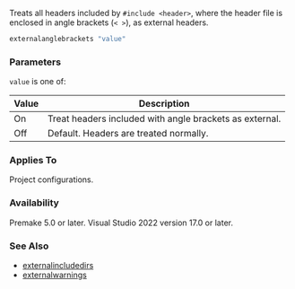 Treats all headers included by `#include <header>`, where the header file is enclosed in angle brackets (`< >`), as external headers.

```lua
externalanglebrackets "value"
```

### Parameters ###

`value` is one of:

| Value   | Description                                       |
|---------|---------------------------------------------------|
| On      | Treat headers included with angle brackets as external. |
| Off     | Default. Headers are treated normally. |

### Applies To ###

Project configurations.

### Availability ###

Premake 5.0 or later.
Visual Studio 2022 version 17.0 or later.

### See Also ###

* [externalincludedirs](externalincludedirs.md)
* [externalwarnings](externalwarnings.md)
